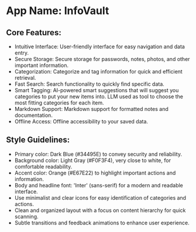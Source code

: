 # **App Name**: InfoVault

## Core Features:

- Intuitive Interface: User-friendly interface for easy navigation and data entry.
- Secure Storage: Secure storage for passwords, notes, photos, and other important information.
- Categorization: Categorize and tag information for quick and efficient retrieval.
- Fast Search: Search functionality to quickly find specific data.
- Smart Tagging: AI-powered smart suggestions that will suggest you categories to put your new items into. LLM used as tool to choose the most fitting categories for each item.
- Markdown Support: Markdown support for formatted notes and documentation.
- Offline Access: Offline accessibility to your saved data.

## Style Guidelines:

- Primary color: Dark Blue (#34495E) to convey security and reliability.
- Background color: Light Gray (#F0F3F4), very close to white, for comfortable readability.
- Accent color: Orange (#E67E22) to highlight important actions and information.
- Body and headline font: 'Inter' (sans-serif) for a modern and readable interface.
- Use minimalist and clear icons for easy identification of categories and actions.
- Clean and organized layout with a focus on content hierarchy for quick scanning.
- Subtle transitions and feedback animations to enhance user experience.